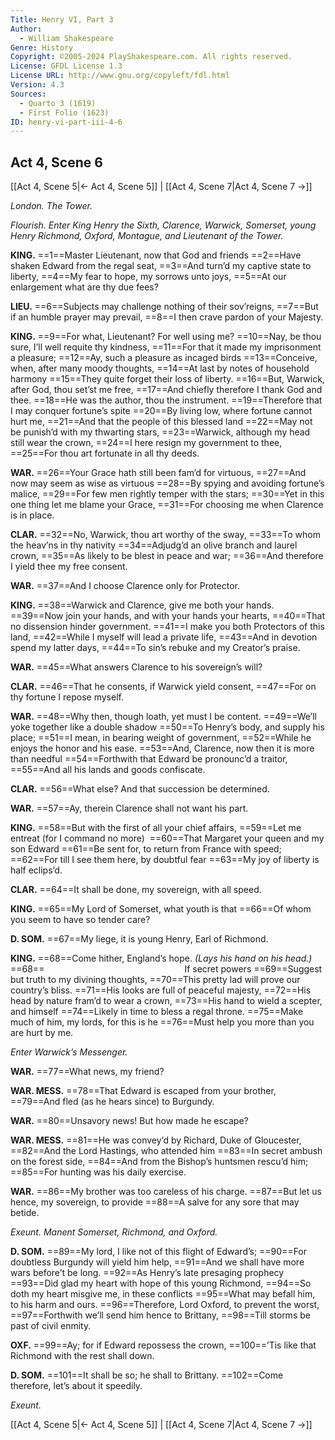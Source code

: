 ```yaml
---
Title: Henry VI, Part 3
Author: 
  - William Shakespeare
Genre: History
Copyright: ©2005-2024 PlayShakespeare.com. All rights reserved.
License: GFDL License 1.3
License URL: http://www.gnu.org/copyleft/fdl.html
Version: 4.3
Sources:
  - Quarto 3 (1619)
  - First Folio (1623)
ID: henry-vi-part-iii-4-6
---
```


## Act 4, Scene 6
[[Act 4, Scene 5|← Act 4, Scene 5]] | [[Act 4, Scene 7|Act 4, Scene 7 →]]

*London. The Tower.*

*Flourish. Enter King Henry the Sixth, Clarence, Warwick, Somerset, young Henry Richmond, Oxford, Montague, and Lieutenant of the Tower.*

**KING.**
==1==Master Lieutenant, now that God and friends
==2==Have shaken Edward from the regal seat,
==3==And turn’d my captive state to liberty,
==4==My fear to hope, my sorrows unto joys,
==5==At our enlargement what are thy due fees?

**LIEU.**
==6==Subjects may challenge nothing of their sov’reigns,
==7==But if an humble prayer may prevail,
==8==I then crave pardon of your Majesty.

**KING.**
==9==For what, Lieutenant? For well using me?
==10==Nay, be thou sure, I’ll well requite thy kindness,
==11==For that it made my imprisonment a pleasure;
==12==Ay, such a pleasure as incaged birds
==13==Conceive, when, after many moody thoughts,
==14==At last by notes of household harmony
==15==They quite forget their loss of liberty.
==16==But, Warwick, after God, thou set’st me free,
==17==And chiefly therefore I thank God and thee.
==18==He was the author, thou the instrument.
==19==Therefore that I may conquer fortune’s spite
==20==By living low, where fortune cannot hurt me,
==21==And that the people of this blessed land
==22==May not be punish’d with my thwarting stars,
==23==Warwick, although my head still wear the crown,
==24==I here resign my government to thee,
==25==For thou art fortunate in all thy deeds.

**WAR.**
==26==Your Grace hath still been fam’d for virtuous,
==27==And now may seem as wise as virtuous
==28==By spying and avoiding fortune’s malice,
==29==For few men rightly temper with the stars;
==30==Yet in this one thing let me blame your Grace,
==31==For choosing me when Clarence is in place.

**CLAR.**
==32==No, Warwick, thou art worthy of the sway,
==33==To whom the heav’ns in thy nativity
==34==Adjudg’d an olive branch and laurel crown,
==35==As likely to be blest in peace and war;
==36==And therefore I yield thee my free consent.

**WAR.**
==37==And I choose Clarence only for Protector.

**KING.**
==38==Warwick and Clarence, give me both your hands.
==39==Now join your hands, and with your hands your hearts,
==40==That no dissension hinder government.
==41==I make you both Protectors of this land,
==42==While I myself will lead a private life,
==43==And in devotion spend my latter days,
==44==To sin’s rebuke and my Creator’s praise.

**WAR.**
==45==What answers Clarence to his sovereign’s will?

**CLAR.**
==46==That he consents, if Warwick yield consent,
==47==For on thy fortune I repose myself.

**WAR.**
==48==Why then, though loath, yet must I be content.
==49==We’ll yoke together like a double shadow
==50==To Henry’s body, and supply his place;
==51==I mean, in bearing weight of government,
==52==While he enjoys the honor and his ease.
==53==And, Clarence, now then it is more than needful
==54==Forthwith that Edward be pronounc’d a traitor,
==55==And all his lands and goods confiscate.

**CLAR.**
==56==What else? And that succession be determined.

**WAR.**
==57==Ay, therein Clarence shall not want his part.

**KING.**
==58==But with the first of all your chief affairs,
==59==Let me entreat (for I command no more) 
==60==That Margaret your queen and my son Edward
==61==Be sent for, to return from France with speed;
==62==For till I see them here, by doubtful fear
==63==My joy of liberty is half eclips’d.

**CLAR.**
==64==It shall be done, my sovereign, with all speed.

**KING.**
==65==My Lord of Somerset, what youth is that
==66==Of whom you seem to have so tender care?

**D. SOM.**
==67==My liege, it is young Henry, Earl of Richmond.

**KING.**
==68==Come hither, England’s hope.
*(Lays his hand on his head.)*
==68==                If secret powers
==69==Suggest but truth to my divining thoughts,
==70==This pretty lad will prove our country’s bliss.
==71==His looks are full of peaceful majesty,
==72==His head by nature fram’d to wear a crown,
==73==His hand to wield a scepter, and himself
==74==Likely in time to bless a regal throne.
==75==Make much of him, my lords, for this is he
==76==Must help you more than you are hurt by me.

*Enter Warwick’s Messenger.*

**WAR.**
==77==What news, my friend?

**WAR. MESS.**
==78==That Edward is escaped from your brother,
==79==And fled (as he hears since) to Burgundy.

**WAR.**
==80==Unsavory news! But how made he escape?

**WAR. MESS.**
==81==He was convey’d by Richard, Duke of Gloucester,
==82==And the Lord Hastings, who attended him
==83==In secret ambush on the forest side,
==84==And from the Bishop’s huntsmen rescu’d him;
==85==For hunting was his daily exercise.

**WAR.**
==86==My brother was too careless of his charge.
==87==But let us hence, my sovereign, to provide
==88==A salve for any sore that may betide.

*Exeunt. Manent Somerset, Richmond, and Oxford.*

**D. SOM.**
==89==My lord, I like not of this flight of Edward’s;
==90==For doubtless Burgundy will yield him help,
==91==And we shall have more wars before’t be long.
==92==As Henry’s late presaging prophecy
==93==Did glad my heart with hope of this young Richmond,
==94==So doth my heart misgive me, in these conflicts
==95==What may befall him, to his harm and ours.
==96==Therefore, Lord Oxford, to prevent the worst,
==97==Forthwith we’ll send him hence to Brittany,
==98==Till storms be past of civil enmity.

**OXF.**
==99==Ay; for if Edward repossess the crown,
==100==’Tis like that Richmond with the rest shall down.

**D. SOM.**
==101==It shall be so; he shall to Brittany.
==102==Come therefore, let’s about it speedily.

*Exeunt.*

[[Act 4, Scene 5|← Act 4, Scene 5]] | [[Act 4, Scene 7|Act 4, Scene 7 →]]
